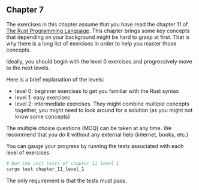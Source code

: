 ## Chapter 7

The exercises in this chapter assume that you have read the chapter 11 of [The Rust Programming Language](https://doc.rust-lang.org/book/ch11-00-testing.html).
This chapter brings some key concepts that depending on your background might be hard to grasp at first. That is why there is a long list of exercises in order to help you master those concepts. 

Ideally, you should begin with the level 0 exercises and progressively move to the next levels.

Here is a brief explanation of the levels:

- level 0: beginner exercises to get you familiar with the Rust syntax
- level 1: easy exercises
- level 2: intermediate exercises. They might combine multiple concepts together, you might need to look around for a solution (as you might not know some concepts)

The multiple choice questions (MCQ) can be taken at any time. We recommend that you do it without any external help (internet, books, etc.)

You can gauge your progress by running the tests associated with each level of exercises.

```sh
# Run the unit tests of chapter 11 level 1
cargo test chapter_11_level_1
```

The only requirement is that the tests must pass.
